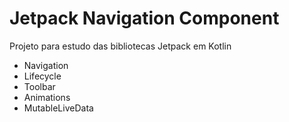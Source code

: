 # Jetpack Navigation Component

Projeto para estudo das bibliotecas Jetpack em Kotlin

- Navigation
- Lifecycle
- Toolbar
- Animations
- MutableLiveData